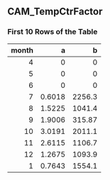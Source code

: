 ## CAM_TempCtrFactor
### First 10 Rows of the Table
|   month |      a |       b |
|--------:|-------:|--------:|
|       4 | 0      |    0    |
|       5 | 0      |    0    |
|       6 | 0      |    0    |
|       7 | 0.6018 | 2256.3  |
|       8 | 1.5225 | 1041.4  |
|       9 | 1.9006 |  315.87 |
|      10 | 3.0191 | 2011.1  |
|      11 | 2.6115 | 1106.7  |
|      12 | 1.2675 | 1093.9  |
|       1 | 0.7643 | 1554.1  |
